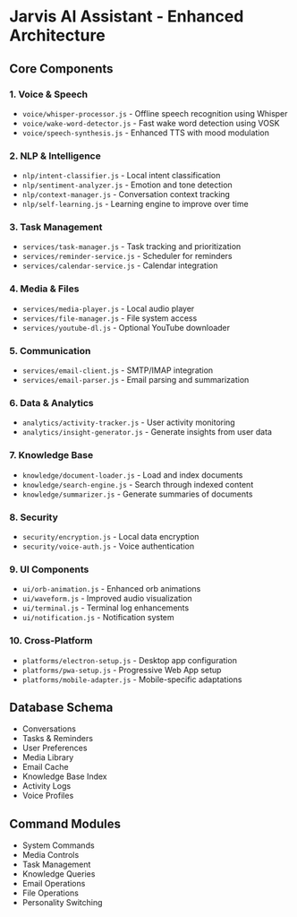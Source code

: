 # Jarvis AI Assistant - Enhanced Architecture

## Core Components

### 1. Voice & Speech
- `voice/whisper-processor.js` - Offline speech recognition using Whisper
- `voice/wake-word-detector.js` - Fast wake word detection using VOSK
- `voice/speech-synthesis.js` - Enhanced TTS with mood modulation

### 2. NLP & Intelligence
- `nlp/intent-classifier.js` - Local intent classification
- `nlp/sentiment-analyzer.js` - Emotion and tone detection
- `nlp/context-manager.js` - Conversation context tracking
- `nlp/self-learning.js` - Learning engine to improve over time

### 3. Task Management
- `services/task-manager.js` - Task tracking and prioritization
- `services/reminder-service.js` - Scheduler for reminders
- `services/calendar-service.js` - Calendar integration

### 4. Media & Files
- `services/media-player.js` - Local audio player
- `services/file-manager.js` - File system access
- `services/youtube-dl.js` - Optional YouTube downloader

### 5. Communication
- `services/email-client.js` - SMTP/IMAP integration
- `services/email-parser.js` - Email parsing and summarization

### 6. Data & Analytics
- `analytics/activity-tracker.js` - User activity monitoring
- `analytics/insight-generator.js` - Generate insights from user data

### 7. Knowledge Base
- `knowledge/document-loader.js` - Load and index documents
- `knowledge/search-engine.js` - Search through indexed content
- `knowledge/summarizer.js` - Generate summaries of documents

### 8. Security
- `security/encryption.js` - Local data encryption
- `security/voice-auth.js` - Voice authentication

### 9. UI Components
- `ui/orb-animation.js` - Enhanced orb animations
- `ui/waveform.js` - Improved audio visualization
- `ui/terminal.js` - Terminal log enhancements
- `ui/notification.js` - Notification system

### 10. Cross-Platform
- `platforms/electron-setup.js` - Desktop app configuration
- `platforms/pwa-setup.js` - Progressive Web App setup
- `platforms/mobile-adapter.js` - Mobile-specific adaptations

## Database Schema

- Conversations
- Tasks & Reminders
- User Preferences
- Media Library
- Email Cache
- Knowledge Base Index
- Activity Logs
- Voice Profiles

## Command Modules

- System Commands
- Media Controls
- Task Management
- Knowledge Queries
- Email Operations
- File Operations
- Personality Switching

